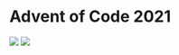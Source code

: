 Advent of Code 2021
===================

![](https://img.shields.io/badge/stars%20⭐-46-yellow) ![](https://img.shields.io/badge/days%20completed-23-red)